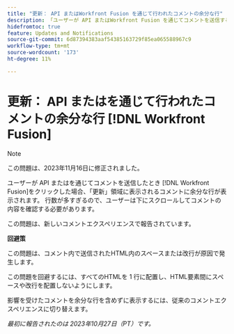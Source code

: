 ```yaml
---
title: "更新： API またはWorkfront Fusion を通じて行われたコメントの余分な行"
description: 「ユーザーが API またはWorkfront Fusion を通じてコメントを送信すると、「更新」領域に表示されるコメントに余分な行が表示されます。 時には行数が多すぎるので、ユーザーは下にスクロールしてコメントの内容を確認する必要があります。」
hidefromtoc: true
feature: Updates and Notifications
source-git-commit: 6d87394383aaf54385163729f85ea065588967c9
workflow-type: tm+mt
source-wordcount: '173'
ht-degree: 11%

---
```



# 更新： API またはを通じて行われたコメントの余分な行 [!DNL Workfront Fusion]

>[!NOTE]
>
>この問題は、2023年11月16日に修正されました。

ユーザーが API またはを通じてコメントを送信したとき [!DNL Workfront Fusion]をクリックした場合、「更新」領域に表示されるコメントに余分な行が表示されます。 行数が多すぎるので、ユーザーは下にスクロールしてコメントの内容を確認する必要があります。

この問題は、新しいコメントエクスペリエンスで報告されています。

**回避策**

この問題は、コメント内で送信されたHTML内のスペースまたは改行が原因で発生します。

この問題を回避するには、すべてのHTMLを 1 行に配置し、HTML要素間にスペースや改行を配置しないようにします。

影響を受けたコメントを余分な行を含めずに表示するには、従来のコメントエクスペリエンスに切り替えます。

_最初に報告されたのは 2023年10月27日（PT）です。_
